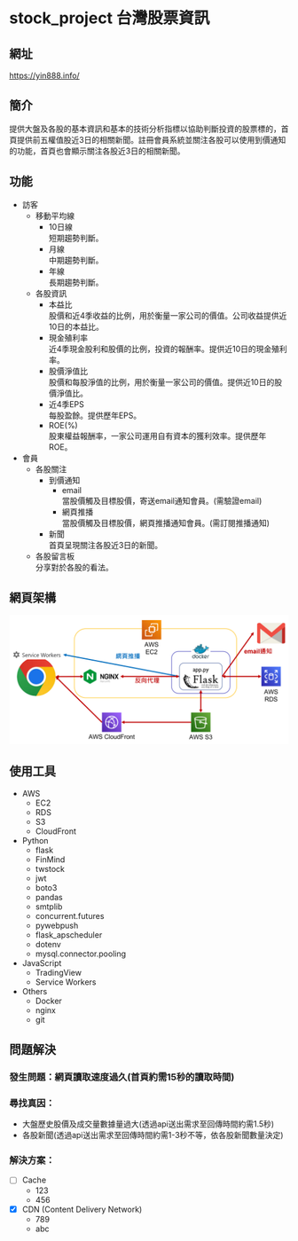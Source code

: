 # stock_project 台灣股票資訊

## 網址
https://yin888.info/

## 簡介
提供大盤及各股的基本資訊和基本的技術分析指標以協助判斷投資的股票標的，首頁提供前五權值股近3日的相關新聞。註冊會員系統並關注各股可以使用到價通知的功能，首頁也會顯示關注各股近3日的相關新聞。

## 功能
*  訪客
    *   移動平均線
        *   10日線
            <br/>短期趨勢判斷。
        *   月線
            <br/>中期趨勢判斷。
        *   年線
            <br/>長期趨勢判斷。
    *   各股資訊
        *   本益比
            <br/>股價和近4季收益的比例，用於衡量一家公司的價值。公司收益提供近10日的本益比。
        *   現金殖利率
            <br/>近4季現金股利和股價的比例，投資的報酬率。提供近10日的現金殖利率。
        *   股價淨值比
            <br/>股價和每股淨值的比例，用於衡量一家公司的價值。提供近10日的股價淨值比。
        *   近4季EPS
            <br/>每股盈餘。提供歷年EPS。
        *   ROE(%)
            <br/>股東權益報酬率，一家公司運用自有資本的獲利效率。提供歷年ROE。
*  會員
    *   各股關注
        *   到價通知
            *   email
                <br/>當股價觸及目標股價，寄送email通知會員。(需驗證email)
            *   網頁推播
                <br/>當股價觸及目標股價，網頁推播通知會員。(需訂閱推播通知)
        *   新聞
            <br/>首頁呈現關注各股近3日的新聞。
    *   各股留言板
        <br/>分享對於各股的看法。

## 網頁架構
![pic_web_framework](readme_pictures/web_framework.png)

## 使用工具
*   AWS
    *   EC2
    *   RDS
    *   S3
    *   CloudFront
*   Python
    *   flask
    *   FinMind
    *   twstock
    *   jwt
    *   boto3
    *   pandas
    *   smtplib
    *   concurrent.futures
    *   pywebpush
    *   flask_apscheduler
    *   dotenv
    *   mysql.connector.pooling
*   JavaScript
    *   TradingView
    *   Service Workers
*   Others
    *   Docker
    *   nginx
    *   git

## 問題解決
### 發生問題：網頁讀取速度過久(首頁約需15秒的讀取時間)
### 尋找真因：
*   大盤歷史股價及成交量數據量過大(透過api送出需求至回傳時間約需1.5秒)
*   各股新聞(透過api送出需求至回傳時間約需1-3秒不等，依各股新聞數量決定)
### 解決方案：
- [ ] Cache
    * 123
    * 456
- [X] CDN (Content Delivery Network)
    * 789
    * abc
